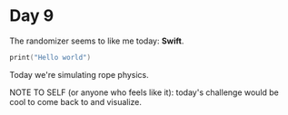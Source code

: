 # Day 9

The randomizer seems to like me today: **Swift**.

```swift
print("Hello world")
```

Today we're simulating rope physics.

NOTE TO SELF (or anyone who feels like it): today's challenge would be
cool to come back to and visualize.
